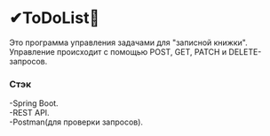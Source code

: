 # ✔ToDoList📜
Это программа управления задачами для "записной книжки".    
Управление происходит с помощью POST, GET, PATCH и DELETE-запросов.
### Стэк
-Spring Boot.    
-REST API.    
-Postman(для проверки запросов).
